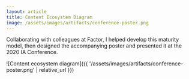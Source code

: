```yaml
---
layout: article
title: Content Ecosystem Diagram
image: /assets/images/artifacts/conference-poster.png
---
```


Collaborating with colleagues at Factor, I helped develop this maturity model, then designed the accompanying poster and presented it at the 2020 IA Conference.

![Content ecosystem diagram]({{ '/assets/images/artifacts/conference-poster.png' | relative_url }})
